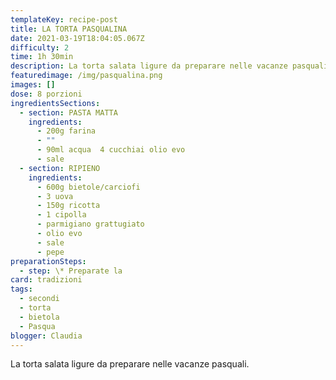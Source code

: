 ```yaml
---
templateKey: recipe-post
title: LA TORTA PASQUALINA
date: 2021-03-19T18:04:05.067Z
difficulty: 2
time: 1h 30min
description: La torta salata ligure da preparare nelle vacanze pasquali.
featuredimage: /img/pasqualina.png
images: []
dose: 8 porzioni
ingredientsSections:
  - section: PASTA MATTA
    ingredients:
      - 200g farina
      - ""
      - 90ml acqua  4 cucchiai olio evo
      - sale
  - section: RIPIENO
    ingredients:
      - 600g bietole/carciofi
      - 3 uova
      - 150g ricotta
      - 1 cipolla
      - parmigiano grattugiato
      - olio evo
      - sale
      - pepe
preparationSteps:
  - step: \* Preparate la
card: tradizioni
tags:
  - secondi
  - torta
  - bietola
  - Pasqua
blogger: Claudia
---
```

La torta salata ligure da preparare nelle vacanze pasquali.